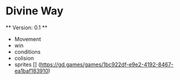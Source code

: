 # Divine Way
** Version: 0.1 **
* Movement
* win 
* conditions
* colision
* sprites
[] (https://gd.games/games/1bc922df-e9e2-4192-8467-ea1baf183910)
